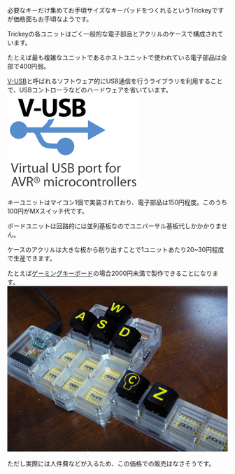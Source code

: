 必要なキーだけ集めてお手頃サイズなキーパッドをつくれるというTrickeyですが価格面もお手頃なようです。

Trickeyの各ユニットはごく一般的な電子部品とアクリルのケースで構成されています。

たとえば最も複雑なユニットであるホストユニットで使われている電子部品は全部で400円弱。

[V-USB](http://www.obdev.at/products/vusb/)と呼ばれるソフトウェア的にUSB通信を行うライブラリを利用することで、USBコントローラなどのハードウェアを省いています。  
![](images/vusb-teaser.png)

キーユニットはマイコン1個で実装されており、電子部品は150円程度。このうち100円がMXスイッチ代です。

ボードユニットは回路的には並列基板なのでユニバーサル基板代しかかかりません。

ケースのアクリルは大きな板から削り出すことで1ユニットあたり20~30円程度で生産できます。

たとえば[ゲーミングキーボード](index.html?page=game)の場合2000円未満で製作できることになります。  
![](images/game_4.jpg)

ただし実際には人件費などが入るため、この価格での販売はなさそうです。
